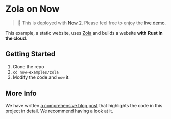 # Zola on Now

> 🚀 This is deployed with [Now 2](https://zeit.co/now). Please feel free to enjoy the [live demo](https://zola-fvswgh0m6.now.sh).

This example, a static website, uses [Zola](https://getzola.org/) and builds a website **with Rust in the cloud**.

## Getting Started

1. Clone the repo
2. `cd now-examples/zola`
3. Modify the code and `now` it.

## More Info

We have written [a comprehensive blog post](https://zeit.co/blog/now-builds-faster-safer-better) that highlights the code in this project in detail. We recommend having a look at it.
